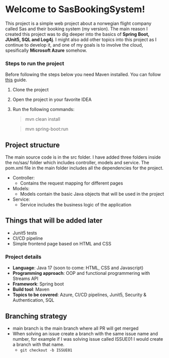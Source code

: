 # Welcome to SasBookingSystem!

This project is a simple web project about a norwegian flight company called Sas and their booking system (my version). The main reason I created this project was to dig deeper into the basics of **Spring Boot, JUnit5, SQL and Log4j**. I might also add other topics into this project as I continue to develop it, and one of my goals is to involve the cloud, spesifically **Microsoft Azure** somehow.

### **Steps to run the project**

Before following the steps below you need Maven installed. You can follow [this](https://maven.apache.org/install.html) guide.

 1. Clone the project 
 2. Open the project in your favorite IDEA
 3. Run the following commands:
	> mvn clean install
	
	> mvn spring-boot:run

## Project structure

The main source code is in the src folder. I have added three folders inside the no/sas/ folder which includes controller, models and service. The pom.xml file in the main folder includes all the dependencies for the project.

- Controller: 
	 - Contains the request mapping for different pages
- Models:
	- Models contain the basic Java objects that will be used in the project
- Service:
	- Service includes the business logic of the application

## Things that will be added later
- Junit5 tests
- CI/CD pipeline
- Simple frontend page based on HTML and CSS


### Project details ###
- **Language**: Java 17 (soon to come: HTML, CSS and Javascript)
- **Programming approach**: OOP and functional programmering with Streams API
- **Framework**: Spring boot
- **Build tool**: Maven
- **Topics to be covered**: Azure, CI/CD pipelines, Junit5, Security & Authentication, SQL

## Branching strategy ##
- main branch is the main branch where all PR will get merged
- When solving an issue create a branch with the same issue name and number, for example if I was solving issue called ISSUE01 I would create a branch with that name.
  - `git checkout -b ISSUE01`

